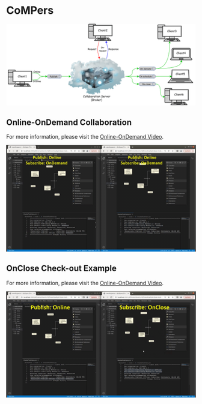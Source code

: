 # CoMPers

![CoMPers Collaborative Modeling Archichecture](images/MainArch.png)


## Online-OnDemand Collaboration

For more information, please visit the [Online-OnDemand Video](https://drive.google.com/file/d/1xpe0GgBEOx4pUjeULyyKV8UiwlU-V-YK/view?usp=sharing).

![Online-OnDemand Example](images/OnlineOnDemand.gif)



## OnClose Check-out Example

For more information, please visit the [Online-OnDemand Video](https://drive.google.com/file/d/1mSWfnrGpHEo_jUz4iX91N5FQ-JWXG2NF/view?usp=sharing).

![Online-OnClose Example](images/PublishOnline-SubscribeOnClose.gif)

